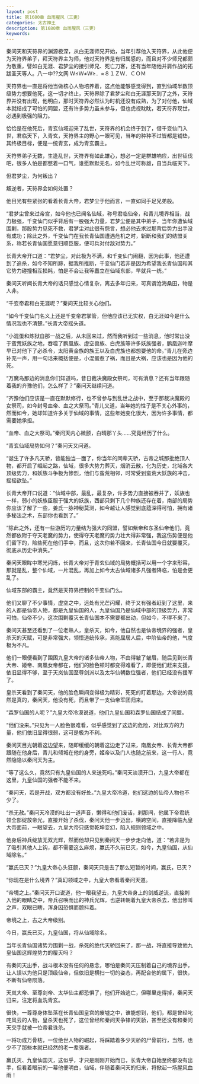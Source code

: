 ```yaml
---
layout: post
title: 第1680章 血雨腥风（三更）
categories: 太古神王
description: 第1680章 血雨腥风（三更）
keywords:
---
```


秦问天和天符界的渊源极深，从白无涯师兄开始，当年引荐他入天符界，从此他便为天符界弟子，拜天符界主为师，他对天符界是有归属感的，而且对不少师兄都颇为敬重，譬如白无涯、君梦尘的接引师兄、死亡刀客，还有当年随他并肩作战的拓跋圣天等人。八一中??文网  Ｗ≤Ｗ≠Ｗ≥．≈８１ＺＷ．ＣＯＭ

天符界也一直是将他当做核心人物培养着，这点他能够感觉得到，直到仙域半数顶级势力想要他死，这一切才终止，天符界除了君梦尘和白无涯那天到了之外，天符界并没有出现，他明白，那时天符界必然认为时机还没有成熟，为了对付他，仙域本就结成了可怕的同盟，还有许多势力虽未参与，但也虎视眈眈，若天符界现世，必遇到极强的阻力。

恰恰是在他死后，青玄仙域迎来了乱世，天符界的机会终于到了，借千变仙门入世，君临天下，入青玄，天符界主的野心一眼可见，当年的种种不过皆都是铺垫，其终极目标，便是一统青玄，成为青玄霸主。

天符界弟子无数，生逢乱世，天符界有如此雄心，想必一定是群雄响应，出世征伐吧，很多人怕是都憋着一口气，谁愿默默无名，如今乱世可称雄，自当兵临天下。

但君梦尘，为何叛出？

叛逆者，天符界会如何处置？

他目光有些紧张的看着长青大帝，君梦尘于他而言，一直如同手足兄弟般。

“君梦尘曾来过帝宫，如今他也已闻名仙域，称号君临仙帝，和青儿境界相当，战力极强，千变仙门似乎背后有一股强大力量，君梦尘便是其中弟子，当年你遭仙域围剿，那股势力见死不救，君梦尘对此很有怨言，想必他去求过那背后势力出手没有成功；除此之外，千变仙门在我长青仙国遭遇危机之时，斩断和我们的结盟关系，称若长青仙国愿意归顺臣服，便可兵对付敌对势力。”

长青大帝开口道：“君梦尘，对此极为不满，和千变仙门闹翻，因为此事，他还遭到了追杀，如今不知所踪，据我所推断，千变仙门若非是因为希望我长青仙国和其它势力碰撞相互损耗，怕是不会让我等矗立在仙域东部，早就兵一统。”

秦问天听闻长青大帝的话只感觉心情复杂，离去多年归来，可真谓沧海桑田，物是人非。

“千变帝君和白无涯呢？”秦问天比较关心他们。

“如今千变仙门名义上还是千变帝君掌管，但他应该已无实权，白无涯如今是什么情况我也不清楚。”长青大帝摇头道。

“小混蛋和炼狱自那一战之后，从未回来过，然而我听到过一些消息，他时常出没于蛮荒妖族之地，吞噬了鹏凰族、虚空兽族、白虎族等许多妖族强者，鹏凰迦叶摩早已对他下了必杀令，太阳黄金族的族王以及白虎族也都想要他的命。”青儿在旁边补充一声，用一句话来概括便是，小混蛋惹了祸，而且是大祸，应该也是因为他的死。

“万魔岛那边的消息你们知道吗，昔日裁决魔殿女祭司，可有消息？还有当年跟随着我的齐豫他们，怎么样了？”秦问天继续问道。

“齐豫他们应该是一直在默默修行，也不曾参与到乱世之战中，至于那裁决魔殿的女祭司，如今封号血帝、血之大祭司。”青儿又道，当年她的性子是不关心外事的，然而如今，她却知道许多关于仙域的事情，这些年她变化很大，因为许多事情，都需要她承担。

“血帝、血之大祭司。”秦问天内心微颤，白晴那丫头……究竟经历了什么。

“青玄仙域局势如何？”秦问天又问道。

“诞生了许多凡天骄，皆能独当一面了，你当年的同辈天骄，古帝之城那批绝顶人物，都开启了崛起之路，仙域，很多大势力葬灭，烟消云散，化为历史，北域各大顶级势力，和妖族斗争极为惨烈，他们与蛮荒相邻，时常受到蛮荒大妖族的冲击，摇摇欲坠。”

长青大帝开口说道：“仙域中部，最乱，最复杂，许多势力直接被吞并了，妖族也一样，弱小的妖族臣服于强大的妖族，西部只剩下几个种族还存在着，南部的局势你应该了解了一些，姜氏一脉神秘莫测，如今越让人感觉到底蕴深得可怕，拥有诸多秘法之术，东部你也看到了。”

“除此之外，还有一些游历的力量结为强大的同盟，譬如紫帝和东圣仙帝他们，竟然都依附于夺天老魔的势力，使得夺天老魔的势力壮大得非常强，我这伤势便是他们留下的，险些死在他们手中，而且，这次你若不回来，长青仙国今日就要覆灭，彻底从历史中消失。”

秦问天眼眸中寒光闪烁，长青大帝对于青玄仙域的局势概括可以用一个字来形容，那就是乱，整个仙域，一片混乱，再加上如今太古仙域诸多凡强者降临，怕是会更乱了。

仙域东部的霸主，竟然是天符界控制的千变仙门么。

他们又聊了不少事情，虚空之中，远处有光芒闪耀，终于又有强者赶到了这里，来的人都是仙帝人物，都是九皇仙国的人，九皇仙国乃是仙域中部的顶级势力，非常可怕，仙帝不少，这次围剿覆灭长青仙国本不需要都出动，但如今，不得不来了。

秦问天甚至还看到了一位老熟人，皇杀天，如今，他自然也是仙帝境界的强者，皇杀天的天赋，可是非常强大，领悟道统传承，焉能屈居人后，中阶仙帝的他，气度极为不凡。

他们一眼便看到了围困九皇大帝的诸多仙帝人物，不由得皱了皱眉，随后见到长青大帝、姬帝、南凰女帝都在，他们的脸色顿时都变得难看了，即便他们赶来支援，依旧显得不够，至于天岚仙国至尊剑派以及太华仙朝数位强者，他们已经没有援军了。

皇杀天看到了秦问天，他的脸色瞬间变得极为精彩，死死的盯着那边，大帝说的竟然是真的，秦问天，他没有死，而且带了一支仙帝军团归来。

“森罗仙国的人呢？”九皇大帝冷漠说道，他们九皇仙国和森罗仙国结成了同盟。

“他们没来。”只见为一人脸色很难看，似乎感觉到了这边的危险，对比双方的力量，他们依旧显得很弱，这可是极为不利。

秦问天目光朝着这边望来，随即缓缓的朝着这边走了过来，南凰女帝、长青大帝都跟随在他身后，青儿和倾城在他的身旁，姬帝以及门人也随之前来，这一行人，竟然隐隐以秦问天为主。

“等了这么久，竟然只有九皇仙国的人来送死吗。”秦问天淡漠开口，九皇大帝都在这里，九皇仙国的强者不能不来。

“秦问天，若是开战，双方都没有好处。”九皇大帝冷道，他们这边的仙帝人物也不少了。

“杀无赦。”秦问天冷漠的吐出一道声音，懒得和他们废话，刹那间，他属下帝君统领全部绽放帝光，直接开始了杀伐，秦问天他一步迈出，横跨空间，直接降临九皇大帝面前，一眼望去，九皇大帝只感觉乾坤变幻，陷入规则领域之中。

他身后神兵绽放无双光辉，然而他却只见到秦问天一步步走向他，道：“若非是为了吸引其他人上钩，都不需要这么麻烦，赢氏不久前已灭，如今，九皇仙国，从仙域除名。”

“赢氏已灭？”九皇大帝心头狂颤，秦问天只是去了那么短暂的时间，赢氏，已灭？

“你现在是什么境界？”真幻领域之中，九皇大帝看着秦问天道。

“帝境之上。”秦问天开口说道，他一眼我望去，九皇大帝身上的剑威逆流，直接刺入他的眼睛之中，帝兵召唤而出的神兵光辉，也逆转朝着九皇大帝杀去，他出惨叫之声，双眼已瞎，浑身因恐惧而颤抖着。

帝境之上，古之大帝级别。

今日，赢氏已灭，九皇仙国，将从仙域除名。

当年长青仙国诸势力围剿一战，杀死的绝代天骄回来了，那一战，将直接导致他九皇仙国这辉煌势力的覆灭吗？

有秦问天出手，战斗根本没有任何的悬念，哪怕是秦问天压制着自己的境界出手，让人误以为他只是顶级仙帝，但依旧是横扫一切的姿态，再配合他的属下，很快，不断有仙帝陨落。

天岚大帝、至尊剑帝、太华仙主都恐惧了，他们开始逃亡，但哪里走得掉，秦问天归来，注定将血洗青玄。

很快，一尊尊身体坠落在长青仙国皇宫的废墟之中，谁能想到，他们，都是曾经叱咤风云的人物，皇杀天也死了，这位曾经和秦问天争锋的天骄，甚至还没有和秦问天交手就被一位帝君诛杀。

一将功成万骨枯，一位绝世人物的崛起，将踩踏着多少天骄的尸骨前行，当然，也少不了那些本就已经然的老一辈强者。

赢氏灭、九皇仙国灭，这似乎，才只是刚刚开始而已，长青大帝自始至终都没有出手，但看着眼前的一幕他便明白，仙域，伴随着秦问天的归来，将掀起一场腥风血雨！
